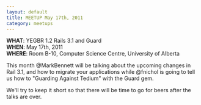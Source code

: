 ```yaml
---
layout: default
title: MEETUP May 17th, 2011
category: meetups
---
```


**WHAT**: YEGBR 1.2 Rails 3.1 and Guard  
**WHEN**: May 17th, 2011  
**WHERE**: Room B-10, Computer Science Centre, University of Alberta  

This month @MarkBennett will be talking about the upcoming changes in Rail 3.1, and how to migrate your applications while @fnichol is going to tell us how to "Guarding Against Tedium" with the Guard gem.

We'll try to keep it short so that there will be time to go for beers after the talks are over.
